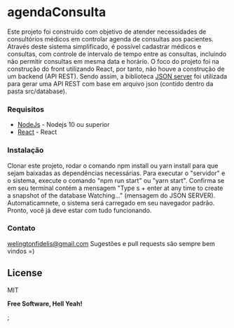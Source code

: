 # agendaConsulta

Este projeto foi construído com objetivo de atender necessidades de consultórios médicos em controlar agenda de consultas aos pacientes. Através deste sistema simplificado, é possível cadastrar médicos e consultas, com controle de intervalo de tempo entre as consultas, incluindo não permitir consultas em mesma data e horário. O foco do projeto foi na construção do front utilizando React, por tanto, não houve a construção de um backend (API REST). Sendo assim, a biblioteca [JSON server] foi utilizada para gerar uma API REST com base em arquivo json (contido dentro da pasta src/database).

### Requisitos

* [NodeJs] - Nodejs 10 ou superior
* [React] - React

### Instalação

Clonar este projeto, rodar o comando npm install ou yarn install para que sejam baixadas as dependências necessárias. Para executar o "servidor" e o sistema, execute o comando "npm run start" ou "yarn start". Confirma se em seu terminal contém a mensagem "Type s + enter at any time to create a snapshot of the database Watching..." (mensagem do JSON SERVER). Automaticamnete, o sistema será carregado em seu navegador padrão. Pronto, você já deve estar com tudo funcionando.

### Contato
welingtonfidelis@gmail.com
Sugestões e pull requests são sempre bem vindos =) 

License
----

MIT

**Free Software, Hell Yeah!**

[//]: # (These are reference links used in the body of this note and get stripped out when the markdown processor does its job. There is no need to format nicely because it shouldn't be seen. Thanks SO - http://stackoverflow.com/questions/4823468/store-comments-in-markdown-syntax)

[NodeJs]: <https://nodejs.org/en/>
[React]: <https://pt-br.reactjs.org/docs/getting-started.html>
[JSON server]: <https://www.npmjs.com/package/json-server>
;
